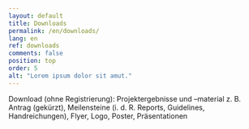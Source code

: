 ```yaml
---
layout: default
title: Downloads
permalink: /en/downloads/
lang: en
ref: downloads
comments: false
position: top
order: 5
alt: "Lorem ipsum dolor sit amut."
---
```

Download (ohne Registrierung): Projektergebnisse und –material z. B. Antrag (gekürzt), Meilensteine (i. d. R. Reports, Guidelines, Handreichungen), Flyer, Logo, Poster, Präsentationen
